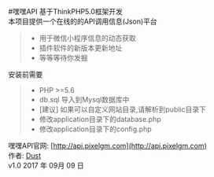 #嘿嘿API
基于ThinkPHP5.0框架开发  
本项目提供一个在线的的API调用信息(Json)平台  

> * 用于微信小程序信息的动态获取
> * 插件软件的新版本更新地址
> * 等等等待你发掘  

安装前需要  
> * PHP >=5.6 
> * db.sql 导入到Mysql数据库中
> * [建议] 如果可以自定义网站目录,请解析到public目录下
> * 修改application目录下的database.php
> * 修改application目录下的config.php  

嘿嘿API官网: [http://api.pixelgm.com](http://api.pixelgm.com)  
作者: [Dust](http://pixelgm.com)  
v1.0  2017 年 09月 09 日